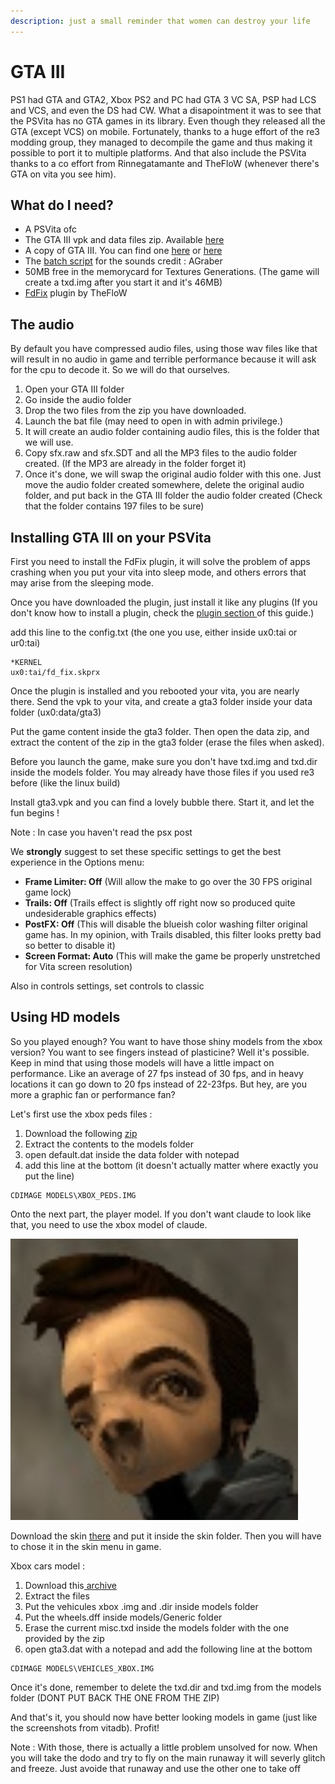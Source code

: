 ```yaml
---
description: just a small reminder that women can destroy your life
---
```


# GTA III

PS1 had GTA and GTA2, Xbox PS2 and PC had GTA 3 VC SA, PSP had LCS and VCS, and even the DS had CW. What a disapointment it was to see that the PSVita has no GTA games in its library. Even though they released all the GTA \(except VCS\) on mobile. Fortunately, thanks to a huge effort of the re3 modding group, they managed to decompile the game and thus making it possible to port it to multiple platforms. And that also include the PSVita thanks to a co effort from Rinnegatamante and TheFloW \(whenever there's GTA on vita you see him\).

## What do I need?

* A PSVita ofc
* The GTA III vpk and data files zip. Available [here](https://vitadb.rinnegatamante.it/#/info/589)
* A copy of GTA III. You can find one [here](https://store.steampowered.com/agecheck/app/12100/) or [here](https://www.rockstargames.com/fr/games/grandtheftauto3)
* The [batch script](https://github.com/AGraber/re3-nx/releases/download/23092020/convert_gta3_audio.zip) for the sounds credit : AGraber
* 50MB free in the memorycard for Textures Generations. \(The game will create a txd.img after you start it and it's 46MB\)
* [FdFix](https://github.com/TheOfficialFloW/FdFix) plugin by TheFloW

## The audio

By default you have compressed audio files, using those wav files like that will result in no audio in game and terrible performance because it will ask for the cpu to decode it. So we will do that ourselves.  


1. Open your GTA III folder
2. Go inside the audio folder
3. Drop the two files from the zip you have downloaded. 
4. Launch the bat file \(may need to open in with admin privilege.\)
5. It will create an audio folder containing audio files, this is the folder that we will use. 
6. Copy sfx.raw and sfx.SDT and all the MP3 files to the audio folder created. \(If the MP3 are already in the folder forget it\)
7. Once it's done, we will swap the original audio folder with this one. Just move the audio folder created somewhere, delete the original audio folder, and put back in the GTA III folder the audio folder created \(Check that the folder contains 197 files to be sure\)

## Installing GTA III on your PSVita

First you need to install the FdFix plugin, it will solve the problem of apps crashing when you put your vita into sleep mode, and others errors that may arise from the sleeping mode.

Once you have downloaded the plugin, just install it like any plugins \(If you don't know how to install a plugin, check the [plugin section ](https://samilops2.gitbook.io/vita-troubleshooting-guide/plugins-related-problem/error-when-using-autoplugin)of this guide.\)

add this line to the config.txt \(the one you use, either inside ux0:tai or ur0:tai\)

```text
*KERNEL
ux0:tai/fd_fix.skprx
```

Once the plugin is installed and you rebooted your vita, you are nearly there. Send the vpk to your vita, and create a gta3 folder inside your data folder \(ux0:data/gta3\)

Put the game content inside the gta3 folder. Then open the data zip, and extract the content of the zip in the gta3 folder \(erase the files when asked\). 

Before you launch the game, make sure you don't have txd.img and txd.dir inside the models folder. You may already have those files if you used re3 before \(like the linux build\)

Install gta3.vpk and you can find a lovely bubble there. Start it, and let the fun begins !  
  
Note : In case you haven't read the psx post 



 We **strongly** suggest to set these specific settings to get the best experience in the Options menu:  


* **Frame Limiter: Off** \(Will allow the make to go over the 30 FPS original game lock\) 
* **Trails: Off** \(Trails effect is slightly off right now so produced quite undesiderable graphics effects\)
* **PostFX: Off** \(This will disable the blueish color washing filter original game has. In my opinion, with Trails disabled, this filter looks pretty bad so better to disable it\)
* **Screen Format: Auto** \(This will make the game be properly unstretched for Vita screen resolution\)

Also in controls settings, set controls to classic



## Using HD models

So you played enough? You want to have those shiny models from the xbox version? You want to see fingers instead of plasticine? Well it's possible. Keep in mind that using those models will have a little impact on performance. Like an average of 27 fps instead of 30 fps, and in heavy locations it can go down to 20 fps instead of 22-23fps. But hey, are you more a graphic fan or performance fan?

Let's first use the xbox peds files : 

1. Download the following [zip](http://gta.rockstarvision.com/xbox_peds_cdimage.zip)
2. Extract the contents to the models folder
3. open default.dat inside the data folder with notepad
4. add this line at the bottom \(it doesn't actually matter where exactly you put the line\)

```text
CDIMAGE MODELS\XBOX_PEDS.IMG
```

Onto the next part, the player model. If you don't want claude to look like that, you need to use the xbox model of claude.

![pain](../.gitbook/assets/image%20%2810%29.png)

Download the skin [there](https://cdn.discordapp.com/attachments/768443721447768096/769278769449533450/playa5_xbox.bmp) and put it inside the skin folder. Then you will have to chose it in the skin menu in game.

Xbox cars model : 

1. Download this[ archive](http://gta.rockstarvision.com/xbox_vehicles_iii.7z)
2. Extract the files
3. Put the vehicules xbox .img and .dir inside models folder
4. Put the wheels.dff inside models/Generic folder
5. Erase the current misc.txd inside the models folder with the one provided by the zip
6. open gta3.dat with a notepad and add the following line at the bottom

```text
CDIMAGE MODELS\VEHICLES_XBOX.IMG
```

Once it's done, remember to delete the txd.dir and txd.img from the models folder \(DONT PUT BACK THE ONE FROM THE ZIP\)

And that's it, you should now have better looking models in game \(just like the screenshots from vitadb\). Profit!

Note : With those, there is actually a little problem unsolved for now. When you will take the dodo and try to fly on the main runaway it will severly glitch and freeze. Just avoide that runaway and use the other one to take off



